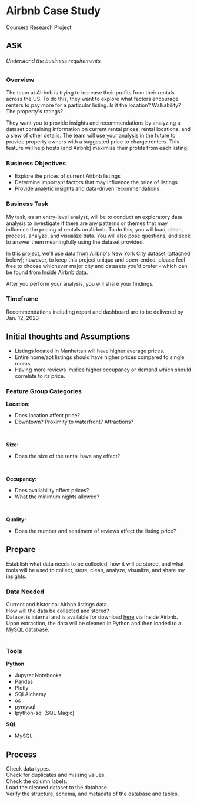 # Airbnb Case Study
Coursera Research Project

## ASK
###### Understand the business requirements.

### Overview
The team at Airbnb is trying to increase their profits from their rentals across the US. To do this, they want to explore what factors encourage renters to pay more for a particular listing. Is it the location? Walkability? The property's ratings? 

They want you to provide insights and recommendations by analyzing a dataset containing information on current rental prices, rental locations, and a slew of other details. The team will use your analysis in the future to provide property owners with a suggested price to charge renters. This feature will help hosts (and Airbnb) maximize their profits from each listing. 

### Business Objectives
- Explore the prices of current Airbnb listings
- Determine important factors that may influence the price of listings
- Provide analytic insights and data-driven recommendations

### Business Task
My task, as an entry-level analyst, will be to conduct an exploratory data analysis to investigate if there are any patterns or themes that may influence the pricing of rentals on Airbnb. To do this, you will load, clean, process, analyze, and visualize data. You will also pose questions, and seek to answer them meaningfully using the dataset provided.

In this project, we'll use data from Airbnb's New York City dataset (attached below); however, to keep this project unique and open-ended, please feel free to choose whichever major city and datasets you'd prefer - which can be found from Inside Airbnb data.

After you perform your analysis, you will share your findings.

### Timeframe
Recommendations including report and dashboard are to be delivered by Jan. 12, 2023

## Initial thoughts and Assumptions

- Listings located in Manhattan will have higher average prices.
- Entire home/apt listings should have higher prices compared to single rooms.
- Having more reviews implies higher occupancy or demand which should correlate to its price.

### Feature Group Categories
<b>Location:</b>
- Does location affect price?
- Downtown? Proximity to waterfront? Attractions?
<br>

<b>Size:</b>
- Does the size of the rental have any effect?
<br>

<b>Occupancy:</b>
- Does availability affect prices?
- What the minimum nights allowed?
<br>

<b>Quality:</b>
- Does the number and sentiment of reviews affect the listing price?

## Prepare
Establish what data needs to be collected, how it will be stored, and what tools will be used to collect, store, clean, analyze, visualize, and share my insights.

### Data Needed
Current and historical Airbnb listings data.
<br>
How will the data be collected and stored?<br>
Dataset is internal and is available for download [here](http://insideairbnb.com/get-the-data/) via Inside Airbnb.<br>
Upon extraction, the data will be cleaned in Python and then loaded to a MySQL database.<br>
<br>
### Tools
<b>Python</b>
- Jupyter Notebooks
- Pandas
- Plotly
- SQLAlchemy
- os
- pymysql
- Ipython-sql (SQL Magic)

<b>SQL</b>
- MySQL

## Process
Check data types.<br>
Check for duplicates and missing values.<br>
Check the column labels.<br>
Load the cleaned dataset to the database.<br>
Verify the structure, schema, and metadata of the database and tables.
